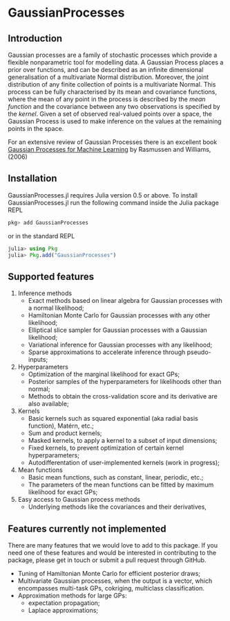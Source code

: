 # GaussianProcesses

## Introduction

Gaussian processes are a family of stochastic processes which provide a flexible nonparametric tool for modelling data.
A Gaussian Process places a prior over functions, and can be described as an infinite dimensional generalisation of a multivariate Normal distribution.
Moreover, the joint distribution of any finite collection of points is a multivariate Normal.
This process can be fully characterised by its mean and covariance functions, where the mean of any point in the process is described by the *mean function* and the covariance between any two observations is specified by the *kernel*.
Given a set of observed real-valued points over a space, the Gaussian Process is used to make inference on the values at the remaining points in the space.

For an extensive review of Gaussian Processes there is an excellent book [Gaussian Processes for Machine Learning](http://www.gaussianprocess.org/gpml/chapters/RW.pdf) by Rasmussen and Williams, (2006)

## Installation

GaussianProcesses.jl requires Julia version 0.5 or above.
To install GaussianProcesses.jl run the following command inside the Julia package REPL

```julia
pkg> add GaussianProcesses
```

or in the standard REPL

```julia
julia> using Pkg
julia> Pkg.add("GaussianProcesses")
```

## Supported features

1. Inference methods
    * Exact methods based on linear algebra for Gaussian processes with a normal likelihood;
    * Hamiltonian Monte Carlo for Gaussian processes with any other likelihood;
    * Elliptical slice sampler for Gaussian processes with a Gaussian likelihood;
    * Variational inference for Gaussian processes with any likelihood;
    * Sparse approximations to accelerate inference through pseudo-inputs;
2. Hyperparameters
    * Optimization of the marginal likelihood for exact GPs;
    * Posterior samples of the hyperparameters for likelihoods other than normal;
    * Methods to obtain the cross-validation score and its derivative are also available;
3. Kernels
    * Basic kernels such as squared exponential (aka radial basis function), Matérn, etc.;
    * Sum and product kernels;
    * Masked kernels, to apply a kernel to a subset of input dimensions;
    * Fixed kernels, to prevent optimization of certain kernel hyperparameters;
    * Autodifferentation of user-implemented kernels (work in progress);
4. Mean functions
    * Basic mean functions, such as constant, linear, periodic, etc.;
    * The parameters of the mean functions can be fitted by maximum likelihood for exact GPs;
5. Easy access to Gaussian process methods
    * Underlying methods like the covariances and their derivatives,

## Features currently not implemented

There are many features that we would love to add to this package.
If you need one of these features and would be interested in contributing to the package,
please get in touch or submit a pull request through GitHub.

* Tuning of Hamiltonian Monte Carlo for efficient posterior draws;
* Multivariate Gaussian processes, when the output is a vector, which encompasses
  multi-task GPs, cokriging, multiclass classification.
* Approximation methods for large GPs:
    * expectation propagation;
    * Laplace approximations;
